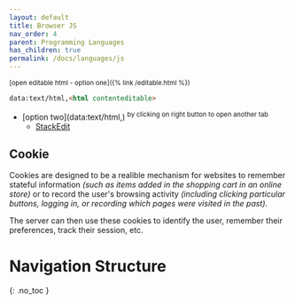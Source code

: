 ```yaml
---
layout: default
title: Browser JS
nav_order: 4
parent: Programming Languages
has_children: true
permalink: /docs/languages/js
---
```


<sub>[open editable html - option one]({% link /editable.html %})</sub>
```html
data:text/html,<html contenteditable>
```
- [option two](data:text/html,<html contenteditable>) <sup>by clicking on right button to open another tab</sup>
  - [StackEdit](https://stackedit.io/)

## Cookie

Cookies are designed to be a realible mechanism for websites to remember
stateful information _(such as items added in the shopping cart in an online
store)_ or to record the user's browsing activity _(including clicking particular
buttons, logging in, or recording which pages were visited in the past)_.

The server can then use these cookies to identify the user, remember their
preferences, track their session, etc.

# Navigation Structure
{: .no_toc }

